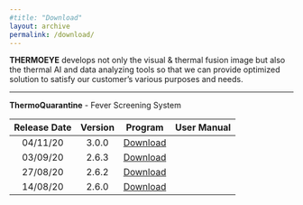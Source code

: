 ```yaml
---
#title: "Download"
layout: archive
permalink: /download/
---
```


<!-- {% include feature_row id="row" type="left" %}
**Lastest Version**  
ThermoQuarantine 2.1.0    <a href="https://docs.google.com/uc?export=download&id=1M86qxJPFL2PlJ8QW53Cnxh4HBAQpUZau" class="btn btn--primary">Download</a>  

**Document**  
User Manual <a href="https://docs.google.com/uc?export=download&id=19vuuUHIYM0-sjybeaGxIsERuLFu6H2_v" class="btn btn--primary">Download</a> -->

**THERMOEYE** develops not only the visual & thermal fusion image but also the thermal AI and data analyzing tools so that we can provide optimized solution to satisfy our customer’s various purposes and needs.

---

**ThermoQuarantine** - Fever Screening System

| Release Date | Version | Program | User Manual |
|:---------:|:---------:|:---------:|:---------:|
| 04/11/20 | 3.0.0 | <a href="https://drive.google.com/uc?export=download&id=1FOy4w833ITK7z13Ou-s0Hj6N8uwJusdC" class="btn btn--primary">Download</a> |  |
| 03/09/20 | 2.6.3 | <a href="https://drive.google.com/uc?export=download&id=1Bkql55P9JBj0bx8xmj5wQAppl6_cID_r" class="btn btn--primary">Download</a> |  |
| 27/08/20 | 2.6.2 | <a href="https://docs.google.com/uc?export=download&id=1af3Ozhm27UWycQdBtPChLchJ7J3hXeXr" class="btn btn--primary">Download</a> |  |
| 14/08/20 | 2.6.0 | <a href="https://docs.google.com/uc?export=download&id=1rMy4JghwICPUWrqd5W7nK924t3pQk71c" class="btn btn--primary">Download</a> |  |

